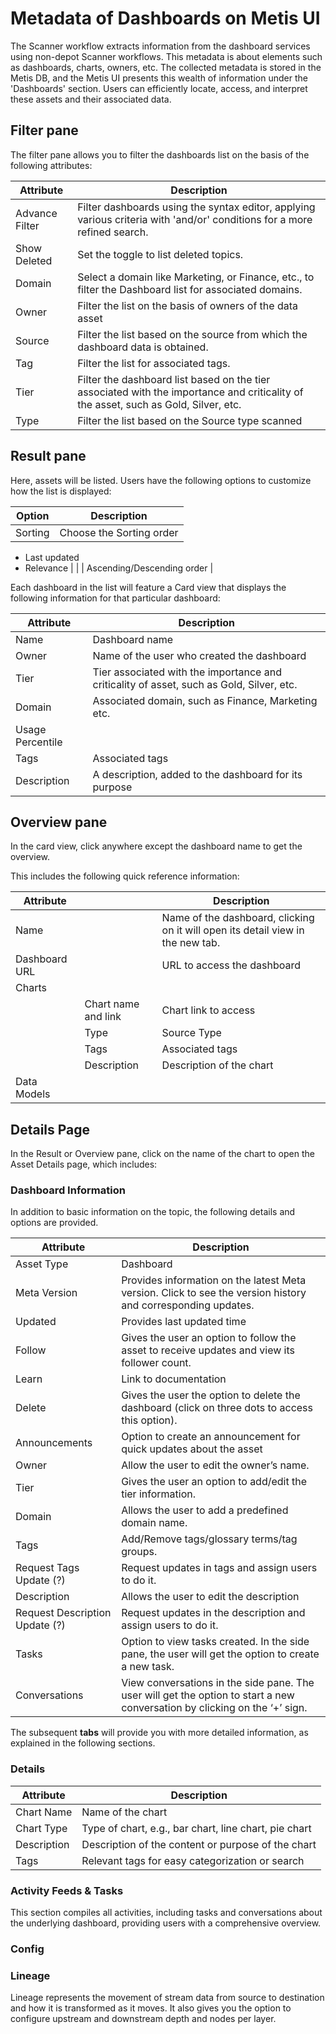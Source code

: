 # Metadata of Dashboards on Metis UI

The Scanner workflow extracts information from the dashboard services using non-depot Scanner workflows. This metadata is about elements such as dashboards, charts, owners, etc. The collected metadata is stored in the Metis DB, and the Metis UI presents this wealth of information under the 'Dashboards' section. Users can efficiently locate, access, and interpret these assets and their associated data.

<!-- On selecting **Dashboards,** the following information will appear on the screen:

![image]() -->

## Filter pane

The filter pane allows you to filter the dashboards list on the basis of the following attributes:

| Attribute | Description |
| --- | --- |
| Advance Filter | Filter dashboards using the syntax editor, applying various criteria with 'and/or' conditions for a more refined search. |
| Show Deleted | Set the toggle to list deleted topics. |
| Domain | Select a domain like Marketing, or Finance, etc., to filter the Dashboard list for associated domains. |
| Owner | Filter the list on the basis of owners of the data asset |
| Source | Filter the list based on the source from which the dashboard data is obtained. |
| Tag | Filter the list for associated tags. |
| Tier | Filter the dashboard list based on the tier associated with the importance and criticality of the asset, such as Gold, Silver, etc. |
| Type | Filter the list based on the Source type scanned |

## Result pane

Here, assets will be listed. Users have the following options to customize how the list is displayed:

| Option | Description |
| --- | --- |
| Sorting | Choose the Sorting order
- Last updated
- Relevance |
|  | Ascending/Descending order |

Each dashboard in the list will feature a Card view that displays the following information for that particular dashboard:

| Attribute | Description |
| --- | --- |
| Name | Dashboard name  |
| Owner | Name of the user who created the dashboard |
| Tier | Tier associated with the importance and criticality of asset, such as Gold, Silver, etc. |
| Domain | Associated domain, such as Finance, Marketing etc. |
| Usage Percentile |  |
| Tags | Associated tags |
| Description | A description, added to the dashboard for its purpose |

## Overview pane

In the card view, click anywhere except the dashboard name to get the overview.

<!-- ![image]() -->

This includes the following quick reference information:

| Attribute |  | Description |
| --- | --- | --- |
| Name |  | Name of the dashboard, clicking on it will open its detail view in the new tab. |
| Dashboard URL |  | URL to access the dashboard |
| Charts |  |  |
|  | Chart name and link | Chart link to access  |
|  | Type | Source Type |
|  | Tags | Associated tags |
|  | Description | Description of the chart |
| Data Models |  |  |

## Details Page

In the Result or Overview pane, click on the name of the chart to open the Asset Details page, which includes:

<!-- ![image]() -->

### **Dashboard Information**

In addition to basic information on the topic, the following details and options are provided.

| Attribute | Description |
| --- | --- |
| Asset Type | Dashboard |
| Meta Version | Provides information on the latest Meta version. Click to see the version history and corresponding updates.  |
| Updated | Provides last updated time  |
| Follow | Gives the user an option to follow the asset to receive updates and view its follower count. |
| Learn | Link to documentation |
| Delete | Gives the user the option to delete the dashboard (click on three dots to access this option). |
| Announcements | Option to create an announcement for quick updates about the asset |
| Owner | Allow the user to edit the owner’s name. |
| Tier | Gives the user an option to add/edit the tier information. |
| Domain | Allows the user to add a predefined domain name. |
| Tags | Add/Remove tags/glossary terms/tag groups. |
| Request Tags Update (?) | Request updates in tags and assign users to do it. |
| Description | Allows the user to edit the description |
| Request Description Update (?) | Request updates in the description and assign users to do it. |
| Tasks | Option to view tasks created. In the side pane, the user will get the option to create a new task. |
| Conversations | View conversations in the side pane. The user will get the option to start a new conversation by clicking on the ‘+’ sign. |

The subsequent **tabs** will provide you with more detailed information, as explained in the following sections.

### Details

| Attribute | Description |
| --- | --- |
| Chart Name | Name of the chart |
| Chart Type | Type of chart, e.g., bar chart, line chart, pie chart |
| Description | Description of the content or purpose of the chart |
| Tags | Relevant tags for easy categorization or search |

### **Activity Feeds & Tasks**

This section compiles all activities, including tasks and conversations about the underlying dashboard, providing users with a comprehensive overview.

### **Config**

### **Lineage**

Lineage represents the movement of stream data from source to destination and how it is transformed as it moves. It also gives you the option to configure upstream and downstream depth and nodes per layer.